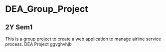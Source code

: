 # DEA_Group_Project
## 2Y Sem1
This is a group project to create a web application to manage airline service process.
DEA Project
ggvghvhjb
